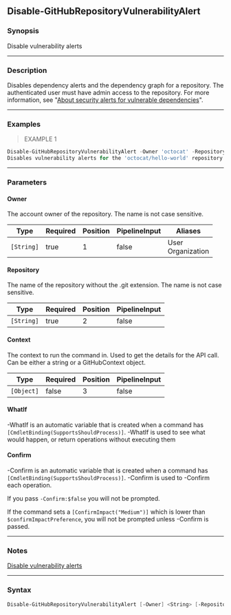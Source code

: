 Disable-GitHubRepositoryVulnerabilityAlert
------------------------------------------

### Synopsis
Disable vulnerability alerts

---

### Description

Disables dependency alerts and the dependency graph for a repository.
The authenticated user must have admin access to the repository. For more information, see
"[About security alerts for vulnerable dependencies](https://docs.github.com/articles/about-security-alerts-for-vulnerable-dependencies)".

---

### Examples
> EXAMPLE 1

```PowerShell
Disable-GitHubRepositoryVulnerabilityAlert -Owner 'octocat' -Repository 'hello-world'
Disables vulnerability alerts for the 'octocat/hello-world' repository.
```

---

### Parameters
#### **Owner**
The account owner of the repository. The name is not case sensitive.

|Type      |Required|Position|PipelineInput|Aliases              |
|----------|--------|--------|-------------|---------------------|
|`[String]`|true    |1       |false        |User<br/>Organization|

#### **Repository**
The name of the repository without the .git extension. The name is not case sensitive.

|Type      |Required|Position|PipelineInput|
|----------|--------|--------|-------------|
|`[String]`|true    |2       |false        |

#### **Context**
The context to run the command in. Used to get the details for the API call.
Can be either a string or a GitHubContext object.

|Type      |Required|Position|PipelineInput|
|----------|--------|--------|-------------|
|`[Object]`|false   |3       |false        |

#### **WhatIf**
-WhatIf is an automatic variable that is created when a command has ```[CmdletBinding(SupportsShouldProcess)]```.
-WhatIf is used to see what would happen, or return operations without executing them
#### **Confirm**
-Confirm is an automatic variable that is created when a command has ```[CmdletBinding(SupportsShouldProcess)]```.
-Confirm is used to -Confirm each operation.

If you pass ```-Confirm:$false``` you will not be prompted.

If the command sets a ```[ConfirmImpact("Medium")]``` which is lower than ```$confirmImpactPreference```, you will not be prompted unless -Confirm is passed.

---

### Notes
[Disable vulnerability alerts](https://docs.github.com/rest/repos/repos#disable-vulnerability-alerts)

---

### Syntax
```PowerShell
Disable-GitHubRepositoryVulnerabilityAlert [-Owner] <String> [-Repository] <String> [[-Context] <Object>] [-WhatIf] [-Confirm] [<CommonParameters>]
```
